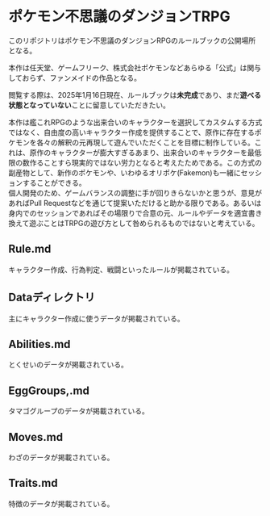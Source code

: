 # ポケモン不思議のダンジョンTRPG
このリポジトリはポケモン不思議のダンジョンRPGのルールブックの公開場所となる。

本作は任天堂、ゲームフリーク、株式会社ポケモンなどあらゆる「公式」は関与しておらず、ファンメイドの作品となる。

閲覧する際は、2025年1月16日現在、ルールブックは**未完成**であり、まだ**遊べる状態となっていない**ことに留意していただきたい。

本作は艦これRPGのような出来合いのキャラクターを選択してカスタムする方式ではなく、自由度の高いキャラクター作成を提供することで、原作に存在するポケモンを各々の解釈の元再現して遊んでいただくことを目標に制作している。これは、原作のキャラクターが膨大すぎるあまり、出来合いのキャラクターを最低限の数作ることすら現実的ではない労力となると考えたためである。この方式の副産物として、新作のポケモンや、いわゆるオリポケ(Fakemon)も一緒にセッションすることができる。  
個人開発のため、ゲームバランスの調整に手が回りきらないかと思うが、意見があればPull Requestなどを通じて提案いただけると助かる限りである。あるいは身内でのセッションであればその場限りで合意の元、ルールやデータを適宜書き換えて遊ぶことはTRPGの遊び方として咎められるものではないと考えている。

## Rule.md
キャラクター作成、行為判定、戦闘といったルールが掲載されている。

## Dataディレクトリ
主にキャラクター作成に使うデータが掲載されている。

## Abilities.md
とくせいのデータが掲載されている。

## EggGroups,.md
タマゴグループのデータが掲載されている。

## Moves.md
わざのデータが掲載されている。

## Traits.md
特徴のデータが掲載されている。